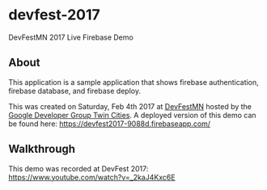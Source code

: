 # devfest-2017
DevFestMN 2017 Live Firebase Demo

## About
This application is a sample application that shows firebase authentication, firebase database, and firebase deploy.

This was created on Saturday, Feb 4th 2017 at [DevFestMN](https://devfest.mn/) hosted by the [Google Developer Group Twin Cities](https://www.meetup.com/gdg-tc/). A deployed version of this demo can be found here: https://devfest2017-9088d.firebaseapp.com/

## Walkthrough
This demo was recorded at DevFest 2017: https://www.youtube.com/watch?v=_2kaJ4Kxc6E
